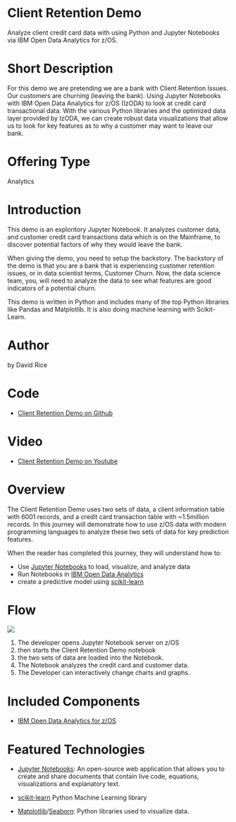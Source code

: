 # Client Retention Demo    

Analyze client credit card data with using Python and Jupyter Notebooks via IBM Open Data Analytics for z/OS.

# Short Description

For this demo we are pretending we are a bank with Client Retention Issues.  Our customers are churning (leaving the bank).  Using Jupyter Notebooks with IBM Open Data Analytics for z/OS (IzODA) to look at credit card transactional data. With the various Python libraries and the optimized data layer provided by IzODA, we can create robust data visualizations that allow us to look for key features as to why a customer may want to leave our bank.

# Offering Type

Analytics

# Introduction

This demo is an exploritory Jupyter Notebook.  It analyzes customer data, and customer credit card transactions data which is on the Mainframe, to discover potential factors of why they would leave the bank.

When giving the demo, you need to setup the backstory.  The backstory of the demo is that you are a bank that is experiencing customer retention issues, or in data scientist terms, Customer Churn.  Now, the data science team, you, will need to analyze the data to see what features are good indicators of a potential churn.

This demo is written in Python and includes many of the top Python libraries like Pandas and Matplotlib.  It is also doing machine learning with Scikit-Learn.

# Author
by David Rice

# Code
* [Client Retention Demo on Github](https://github.com/IzODA/examples/blob/master/python/client_retention_demo.ipynb)

# Video
* [Client Retention Demo on Youtube](https://youtu.be/M_5UA7rgYgw)

# Overview
The Client Retention Demo uses two sets of data, a client information table with 6001 records, and a credit card transaction table with ~1.5million records.  In this journey will demonstrate how to use z/OS data with modern programming languages to analyze these two sets of data for key prediction features.

When the reader has completed this journey, they will understand how to:
* Use [Jupyter Notebooks](http://jupyter.org/) to load, visualize, and analyze data
* Run Notebooks in [IBM Open Data Analytics](???)
* create a predictive model using [scikit-learn](http://scikit-learn.org/stable/)

# Flow

![](architecture.png)

1. The developer opens Jupyter Notebook server on z/OS
2. then starts the Client Retention Demo notebook
2. the two sets of data are loaded into the Notebook.
3. The Notebook analyzes the credit card and customer data.
4. The Developer can interactively change charts and graphs.

# Included Components
* [IBM Open Data Analytics for z/OS](???)

# Featured Technologies
* [Jupyter Notebooks](http://jupyter.org/): An open-source web application that allows you to create and share documents that contain live code, equations, visualizations and explanatory text.

* [scikit-learn](http://scikit-learn.org/stable/) Python Machine Learning library

* [Matplotlib](https://matplotlib.org/)/[Seaborn](https://seaborn.pydata.org/): Python libraries used to visualize data.

